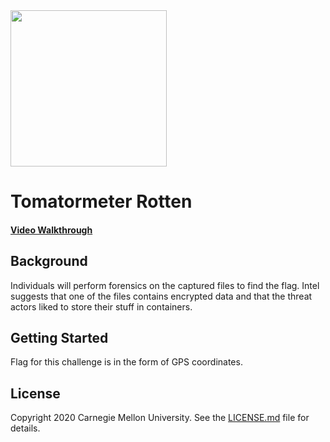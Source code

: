 <img src="../../logo.png" height="250px">

# Tomatormeter Rotten
#### <a href="https://www.youtube.com/watch?v=GXApOzIukpw&list=PLSNlEg26NNpyjtUujhwW16SkJbuE9Pppe&index=24">Video Walkthrough</a>

## Background
Individuals will perform forensics on the captured files to find the flag. Intel suggests that one of the files contains encrypted data and that the threat actors liked to store their stuff in containers.

## Getting Started

Flag for this challenge is in the form of GPS coordinates.

## License
Copyright 2020 Carnegie Mellon University. See the [LICENSE.md](../../LICENSE.md) file for details.
